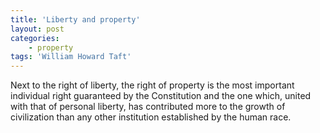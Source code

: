 ```yaml
---
title: 'Liberty and property'
layout: post
categories:
    - property
tags: 'William Howard Taft'
---
```


Next to the right of liberty, the right of property is the most important individual right guaranteed by the Constitution and the one which, united with that of personal liberty, has contributed more to the growth of civilization than any other institution established by the human race.
